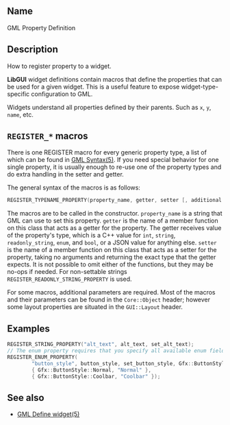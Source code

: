 ## Name

GML Property Definition

## Description

How to register property to a widget.

**LibGUI** widget definitions contain macros that define the properties that can be used for a given widget. This is a useful feature to expose widget-type-specific configuration to GML.

Widgets understand all properties defined by their parents. Such as `x`, `y`, `name`, etc.

## `REGISTER_*` macros

There is one REGISTER macro for every generic property type, a list of which can be found in [GML Syntax(5)](help://man/5/GML-Syntax#Properties). If you need special behavior for one single property, it is usually enough to re-use one of the property types and do extra handling in the setter and getter.

The general syntax of the macros is as follows:

```cpp
REGISTER_TYPENAME_PROPERTY(property_name, getter, setter [, additional parameters...]);
```

The macros are to be called in the constructor. `property_name` is a string that GML can use to set this property. `getter` is the name of a member function on this class that acts as a getter for the property. The getter receives value of the property's type, which is a C++ value for `int`, `string`, `readonly_string`, `enum`, and `bool`, or a JSON value for anything else. `setter` is the name of a member function on this class that acts as a setter for the property, taking no arguments and returning the exact type that the getter expects. It is not possible to omit either of the functions, but they may be no-ops if needed. For non-settable strings `REGISTER_READONLY_STRING_PROPERTY` is used.

For some macros, additional parameters are required. Most of the macros and their parameters can be found in the `Core::Object` header; however some layout properties are situated in the `GUI::Layout` header.

## Examples

```cpp
REGISTER_STRING_PROPERTY("alt_text", alt_text, set_alt_text);
// The enum property requires that you specify all available enum fields plus their GML string representation.
REGISTER_ENUM_PROPERTY(
        "button_style", button_style, set_button_style, Gfx::ButtonStyle,
        { Gfx::ButtonStyle::Normal, "Normal" },
        { Gfx::ButtonStyle::Coolbar, "Coolbar" });
```

## See also

-   [GML Define widget(5)](help://man/5/GML-Define-widget)
